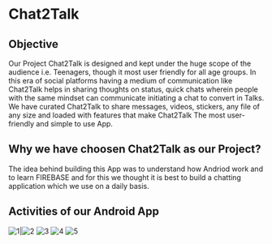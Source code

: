 # Chat2Talk

## Objective
 Our Project Chat2Talk is designed and kept under the huge scope of the audience i.e. Teenagers, though it most user friendly for all age groups. In this era of social platforms having a medium of communication like Chat2Talk helps in sharing thoughts on status, quick chats wherein people with the same mindset can communicate initiating a chat to convert in Talks. We have curated Chat2Talk to share messages, videos, stickers, any file of any size and loaded with features that make Chat2Talk The most user-friendly and simple to use App.
 
 ## Why we have choosen Chat2Talk as our Project?
The idea behind building this App was to understand how Andriod work and to learn FIREBASE and for this we thought it is best to build a chatting application which we use on a daily basis.

## Activities of our Android App

![1](https://user-images.githubusercontent.com/55083648/125155896-408d5600-e180-11eb-9151-59bb0f9ac8c2.png)|![2](https://user-images.githubusercontent.com/55083648/125155902-471bcd80-e180-11eb-8615-f4c007ee73a5.png)
![3](https://user-images.githubusercontent.com/55083648/125155909-4e42db80-e180-11eb-866a-5e6711d1921e.png)   ![4](https://user-images.githubusercontent.com/55083648/125155915-53078f80-e180-11eb-9920-185a327eae6d.png)
![5](https://user-images.githubusercontent.com/55083648/125155919-56028000-e180-11eb-8549-cfd0715f94a9.png)












